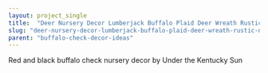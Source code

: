 ```yaml
---
layout: project_single
title:  "Deer Nursery Decor Lumberjack Buffalo Plaid Deer Wreath Rustic Nursery Woodland Christmas Wreath Antler Deer Baby Shower Burlap Baby Decor B"
slug: "deer-nursery-decor-lumberjack-buffalo-plaid-deer-wreath-rustic-nursery-woodland-christmas-wreath-antler-deer"
parent: "buffalo-check-decor-ideas"
---
```

Red and black buffalo check nursery decor by Under the Kentucky Sun